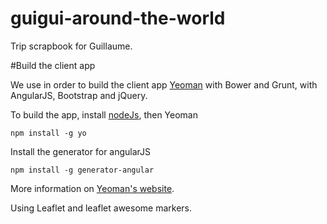 guigui-around-the-world
=======================

Trip scrapbook for Guillaume.


#Build the client app

We use in order to build the client app [Yeoman](http://yeoman.io/) with Bower and Grunt, with AngularJS, Bootstrap and jQuery.

To build the app, install [nodeJs](http://nodejs.org/), then Yeoman

```
npm install -g yo
```

Install the generator for angularJS

```
npm install -g generator-angular
```

More information on [Yeoman's website](http://yeoman.io/learning/index.html).

Using Leaflet and leaflet awesome markers.


